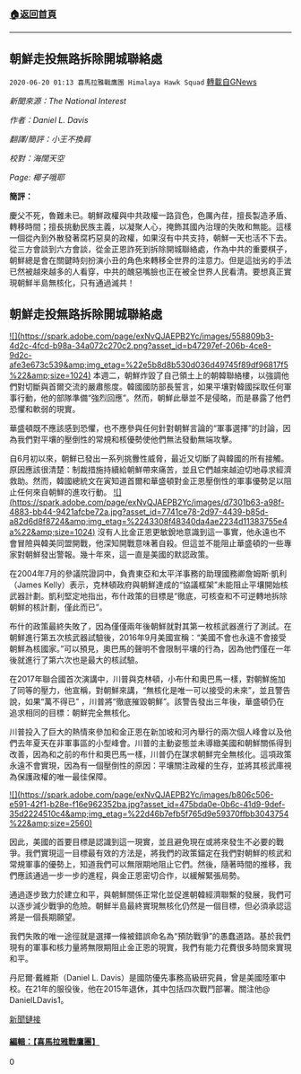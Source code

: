 ###  [:house:返回首頁](https://github.com/ourhimalayas/txt)
---

## 朝鮮走投無路拆除開城聯絡處
`2020-06-20 01:13 喜馬拉雅戰鷹團 Himalaya Hawk Squad` [轉載自GNews](https://gnews.org/zh-hant/239934/)

*新聞來源：The National Interest*

*作者：Daniel L. Davis*

*翻譯/簡評：小王不換肩*

*校對：海闊天空*

*Page: 椰子哦耶*

**簡評：**

慶父不死，魯難未已。朝鮮政權與中共政權一路貨色，色厲內荏，擅長製造矛盾、轉移時間；擅長挑動民族主義，以凝聚人心，掩飾其國內治理的失敗和無能。這樣一個從內到外散發著腐朽惡臭的政權，如果沒有中共支持，朝鮮一天也活不下去。從三方會談到六方會談，從金正恩詐死到拆除開城聯絡處，作為中共的重要棋子，朝鮮總是會在關鍵時刻扮演小丑的角色來轉移全世界的注意力。但是這拙劣的手法已然被越來越多的人看穿，中共的醜惡嘴臉也正在被全世界人民看清。要想真正實現朝鮮半島無核化，只有通過滅共！

## **朝鮮走投無路拆除開城聯絡處**
[!\[\](https://spark.adobe.com/page/exNvQJAEPB2Yc/images/558809b3-4d2c-4fcd-b98a-34a072c270c2.png?asset_id=b47297ef-206b-4ce8-9d2c-afe3e673c539&amp;img_etag=%22e5b8d8b530d036d49745f89df96817f5%22&amp;size=1024)](https://spark.adobe.com/page/exNvQJAEPB2Yc/images/558809b3-4d2c-4fcd-b98a-34a072c270c2.png?asset_id=b47297ef-206b-4ce8-9d2c-afe3e673c539&amp;img_etag=%22e5b8d8b530d036d49745f89df96817f5%22&amp;size=1024)
本週二，朝鮮炸毀了自己領土上的朝韓聯絡樓，以強調他們對切斷與首爾交流的嚴肅態度。韓國國防部長誓言，如果平壤對韓國採取任何軍事行動，他的部隊準備“強烈回應”。然而，朝鮮此舉並不是侵略，而是暴露了他們恐懼和軟弱的現實。

華盛頓既不應該感到恐懼，也不應參與任何針對朝鮮言論的“軍事選擇”的討論，因為我們對平壤的壓倒性的常規和核優勢使他們無法發動無端攻擊。

自6月初以來，朝鮮已發出一系列挑釁性威脅，最近又切斷了與韓國的所有接觸。原因應該很清楚：制裁措施持續給朝鮮帶來痛苦，並且它們越來越迫切地尋求經濟救助。然而，韓國總統文在寅知道首爾和華盛頓對金正恩壓倒性的軍事優勢足以阻止任何來自朝鮮的進攻行動。
[!\[\](https://spark.adobe.com/page/exNvQJAEPB2Yc/images/d7301b63-a98f-4883-bb44-9421afcbe72a.jpg?asset_id=7741ce78-2d97-4439-b85d-a82d6d8f8724&amp;img_etag=%2243308f48340da4ae2234d11383755e4a%22&amp;size=1024)](https://spark.adobe.com/page/exNvQJAEPB2Yc/images/d7301b63-a98f-4883-bb44-9421afcbe72a.jpg?asset_id=7741ce78-2d97-4439-b85d-a82d6d8f8724&amp;img_etag=%2243308f48340da4ae2234d11383755e4a%22&amp;size=1024)
沒有人比金正恩更敏銳地意識到這一事實，他永遠也不會冒險與韓美同盟開戰，他深知開戰意味著自殺。但這並不能阻止華盛頓的一些專家對朝鮮發出警報。幾十年來，這一直是美國的默認政策。

在2004年7月的參議院證詞中，負責東亞和太平洋事務的助理國務卿詹姆斯·凱利（James Kelly）表示，克林頓政府與朝鮮達成的“協議框架”未能阻止平壤開始核武器計劃。凱利堅定地指出，布什政策的目標是“徹底，可核查和不可逆轉地拆除朝鮮的核計劃，僅此而已”。

布什的政策最終失敗了，因為僅僅兩年後朝鮮就對其第一枚核武器進行了測試。在朝鮮進行第五次核武器試驗後，2016年9月美國宣稱：“美國不會也永遠不會接受朝鮮為核國家。”可以預見，奧巴馬的聲明不會限制平壤的行為，因為他們僅在一年後就進行了第六次也是最大的核試驗。

在2017年聯合國首次演講中，川普與克林頓，小布什和奧巴馬一樣，對朝鮮施加了同等的壓力，他宣稱，對朝鮮來講，“無核化是唯一可以接受的未來”，並且警告說，如果“萬不得已” ，川普將“徹底摧毀朝鮮”。該警告發出三年後，華盛頓仍在追求相同的目標：朝鮮完全無核化。

川普投入了巨大的熱情來參加和金正恩在新加坡和河內舉行的兩次個人峰會以及他們去年夏天在非軍事區的小型峰會。川普的主動姿態並未導緻美國和朝鮮關係得到改善，因為和之前的布什和奧巴馬一樣，川普仍在謀求朝鮮完全無核化。這項政策永遠不會實現，因為有一個壓倒性的原因：平壤關注政權的生存，並將其核武庫視為保護政權的唯一最佳保障。

[!\[\](https://spark.adobe.com/page/exNvQJAEPB2Yc/images/b806c506-e591-42f1-b28e-f16e962352ba.jpg?asset_id=475bda0e-0b6c-41d9-9def-35d2224510c4&amp;img_etag=%22d46b7efb5f765d9e59370ffbb3043754%22&amp;size=2560)](https://spark.adobe.com/page/exNvQJAEPB2Yc/images/b806c506-e591-42f1-b28e-f16e962352ba.jpg?asset_id=475bda0e-0b6c-41d9-9def-35d2224510c4&amp;img_etag=%22d46b7efb5f765d9e59370ffbb3043754%22&amp;size=1024)

因此，美國的首要目標是認識到這一現實，並且避免現在或將來發生不必要的戰爭。我們實現這一目標最有效的方法是，將我們的政策錨定在我們對朝鮮的核武和常規軍事的優勢上，知道我們可以無限期地阻止它們。然後，隨著時間的推移，我們應該通過一步一步的進程，與金正恩密切合作，以緩解緊張局勢。

通過逐步致力於建立和平，與朝鮮關係正常化並促進朝韓經濟聯繫的發展，我們可以逐步減少戰爭的危險。朝鮮半島最終實現無核化仍然是一個目標，但必須承認這將是一個長期願望。

我們失敗的唯一途徑就是選擇一條被錯誤命名為“預防戰爭”的愚蠢道路。基於我們現有的軍事和核力量將無限期阻止金正恩的現實，我們有能力花費很多時間來實現和平。

丹尼爾·戴維斯（Daniel L. Davis）是國防優先事務高級研究員，曾是美國陸軍中校。在21年的服役後，他在2015年退休，其中包括四次戰鬥部署。關注他@ DanielLDavis1。

[新聞鏈接](https://nationalinterest.org/blog/korea-watch/north-koreas-demolition-kaesong-liaison-office-sign-desperation-162894)

#### [編輯：【喜馬拉雅戰鷹團】](https://spark.adobe.com/page/exNvQJAEPB2Yc/)

0
